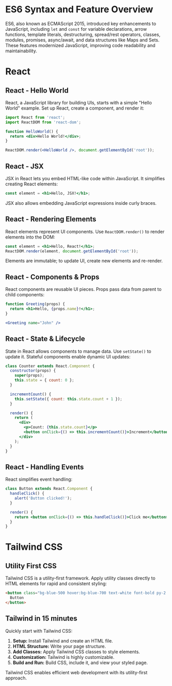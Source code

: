 # ES6 Syntax and Feature Overview

ES6, also known as ECMAScript 2015, introduced key enhancements to JavaScript, including `let` and `const` for variable declarations, arrow functions, template literals, destructuring, spread/rest operators, classes, modules, promises, async/await, and data structures like Maps and Sets. These features modernized JavaScript, improving code readability and maintainability.

# React

## React - Hello World

React, a JavaScript library for building UIs, starts with a simple "Hello World" example. Set up React, create a component, and render it:

```jsx
import React from 'react';
import ReactDOM from 'react-dom';

function HelloWorld() {
  return <div>Hello World!</div>;
}

ReactDOM.render(<HelloWorld />, document.getElementById('root'));
```

## React - JSX

JSX in React lets you embed HTML-like code within JavaScript. It simplifies creating React elements:

```jsx
const element = <h1>Hello, JSX!</h1>;
```

JSX also allows embedding JavaScript expressions inside curly braces.

## React - Rendering Elements

React elements represent UI components. Use `ReactDOM.render()` to render elements into the DOM:

```jsx
const element = <h1>Hello, React!</h1>;
ReactDOM.render(element, document.getElementById('root'));
```

Elements are immutable; to update UI, create new elements and re-render.

## React - Components & Props

React components are reusable UI pieces. Props pass data from parent to child components:

```jsx
function Greeting(props) {
  return <h1>Hello, {props.name}!</h1>;
}

<Greeting name="John" />
```

## React - State & Lifecycle

State in React allows components to manage data. Use `setState()` to update it. Stateful components enable dynamic UI updates:

```jsx
class Counter extends React.Component {
  constructor(props) {
    super(props);
    this.state = { count: 0 };
  }

  incrementCount() {
    this.setState({ count: this.state.count + 1 });
  }

  render() {
    return (
      <div>
        <p>Count: {this.state.count}</p>
        <button onClick={() => this.incrementCount()}>Increment</button>
      </div>
    );
  }
}
```

## React - Handling Events

React simplifies event handling:

```jsx
class Button extends React.Component {
  handleClick() {
    alert('Button clicked!');
  }

  render() {
    return <button onClick={() => this.handleClick()}>Click me</button>;
  }
}
```

# Tailwind CSS

## Utility First CSS

Tailwind CSS is a utility-first framework. Apply utility classes directly to HTML elements for rapid and consistent styling:

```html
<button class="bg-blue-500 hover:bg-blue-700 text-white font-bold py-2 px-4 rounded">
  Button
</button>
```

## Tailwind in 15 minutes

Quickly start with Tailwind CSS:

1. **Setup:** Install Tailwind and create an HTML file.
2. **HTML Structure:** Write your page structure.
3. **Add Classes:** Apply Tailwind CSS classes to style elements.
4. **Customization:** Tailwind is highly customizable.
5. **Build and Run:** Build CSS, include it, and view your styled page.

Tailwind CSS enables efficient web development with its utility-first approach.
